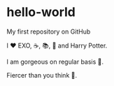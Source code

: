 # hello-world
My first repository on GitHub

I :heart: EXO, :coffee:, :books:, :spaghetti: and Harry Potter.

I am gorgeous on regular basis :crown:.

Fiercer than you think :lion:.
